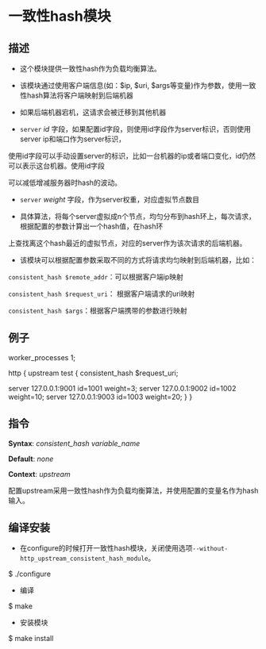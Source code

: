 # 一致性hash模块

## 描述

*   这个模块提供一致性hash作为负载均衡算法。

*   该模块通过使用客户端信息(如：$ip, $uri, $args等变量)作为参数，使用一致性hash算法将客户端映射到后端机器

*   如果后端机器宕机，这请求会被迁移到其他机器

*   `server` _id_ 字段，如果配置id字段，则使用id字段作为server标识，否则使用server ip和端口作为server标识，

使用id字段可以手动设置server的标识，比如一台机器的ip或者端口变化，id仍然可以表示这台机器。使用id字段

可以减低增减服务器时hash的波动。

*   `server` _weight_ 字段，作为server权重，对应虚拟节点数目

*   具体算法，将每个server虚拟成n个节点，均匀分布到hash环上，每次请求，根据配置的参数计算出一个hash值，在hash环

上查找离这个hash最近的虚拟节点，对应的server作为该次请求的后端机器。

*   该模块可以根据配置参数采取不同的方式将请求均匀映射到后端机器，比如：

`consistent_hash $remote_addr`：可以根据客户端ip映射

`consistent_hash $request_uri`： 根据客户端请求的uri映射

`consistent_hash $args`：根据客户端携带的参数进行映射

## 例子

worker_processes  1;

http {
upstream test {
consistent_hash $request_uri;

server 127.0.0.1:9001 id=1001 weight=3;
server 127.0.0.1:9002 id=1002 weight=10;
server 127.0.0.1:9003 id=1003 weight=20;
}
}

## 指令

**Syntax**: _consistent_hash variable_name_

**Default**: _none_

**Context**: _upstream_

配置upstream采用一致性hash作为负载均衡算法，并使用配置的变量名作为hash输入。

## 编译安装

*   在configure的时候打开一致性hash模块，关闭使用选项`--without-http_upstream_consistent_hash_module`。

$ ./configure

*   编译

$ make

*   安装模块

$ make install

